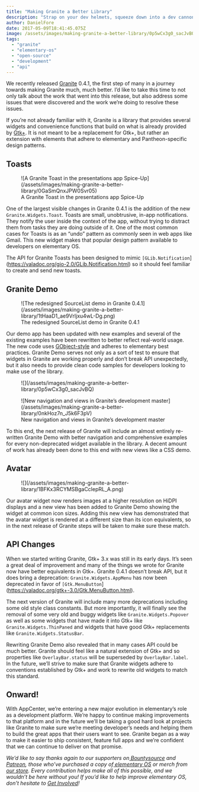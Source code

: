 ```yaml
---
title: "Making Granite a Better Library"
description: "Strap on your dev helmets, squeeze down into a dev cannon, and fire off into dev land!"
author: DanielFore
date: 2017-05-09T18:41:45.075Z
image: /assets/images/making-granite-a-better-library/0p5wCx3g0_sacJvBQ
tags:
  - "granite"
  - "elementary-os"
  - "open-source"
  - "development"
  - "api"
---
```


We recently released [Granite](https://github.com/elementary/granite) 0.4.1, the first step of many in a journey towards making Granite much, much better. I’d like to take this time to not only talk about the work that went into this release, but also address some issues that were discovered and the work we’re doing to resolve these issues.

If you’re not already familiar with it, Granite is a library that provides several widgets and convenience functions that build on what is already provided by [Gtk+](https://www.gtk.org/). It is not meant to be a replacement for Gtk+, but rather an extension with elements that adhere to elementary and Pantheon-specific design patterns.

## Toasts

<figure markdown="1">
![A Granite Toast in the presentations app Spice-Up](/assets/images/making-granite-a-better-library/0GaSmQnxJPW0Svr05)
<figcaption markdown="1">
A Granite Toast in the presentations app Spice-Up
</figcaption>
</figure>

One of the largest visible changes in Granite 0.4.1 is the addition of the new `Granite.Widgets.Toast`. Toasts are small, unobtrusive, in-app notifications. They notify the user inside the context of the app, without trying to distract them from tasks they are doing outside of it. One of the most common cases for Toasts is as an “undo” pattern as commonly seen in web apps like Gmail. This new widget makes that popular design pattern available to developers on elementary OS.

The API for Granite Toasts has been designed to mimic `[GLib.Notification`](https://valadoc.org/gio-2.0/GLib.Notification.html) so it should feel familiar to create and send new toasts.

## Granite Demo

<figure markdown="1">
![The redesigned SourceList demo in Granite 0.4.1](/assets/images/making-granite-a-better-library/1tHaaD1_ae9Vrljxu4wL-Dg.png)
<figcaption markdown="1">
The redesigned SourceList demo in Granite 0.4.1
</figcaption>
</figure>

Our demo app has been updated with new examples and several of the existing examples have been rewritten to better reflect real-world usage. The new code uses [GObject-style](https://chebizarro.gitbooks.io/the-vala-tutorial/content/gobject-style-construction.html) and adheres to elementary best practices. Granite Demo serves not only as a sort of test to ensure that widgets in Granite are working properly and don’t break API unexpectedly, but it also needs to provide clean code samples for developers looking to make use of the library.

<figure markdown="1">
![](/assets/images/making-granite-a-better-library/0p5wCx3g0_sacJvBQ)
</figure>

<figure markdown="1">
![New navigation and views in Granite’s development master](/assets/images/making-granite-a-better-library/0nkHoz7n_J5k6F3pV)
<figcaption markdown="1">
New navigation and views in Granite’s development master
</figcaption>
</figure>

To this end, the next release of Granite will include an almost entirely re-written Granite Demo with better navigation and comprehensive examples for every non-deprecated widget available in the library. A decent amount of work has already been done to this end with new views like a CSS demo.

## Avatar

<figure markdown="1">
![](/assets/images/making-granite-a-better-library/1BFKx3RCYMSBgaCclepRL_A.png)
</figure>

Our avatar widget now renders images at a higher resolution on HiDPI displays and a new view has been added to Granite Demo showing the widget at common icon sizes. Adding this new view has demonstrated that the avatar widget is rendered at a different size than its icon equivalents, so in the next release of Granite steps will be taken to make sure these match.

## API Changes

When we started writing Granite, Gtk+ 3.x was still in its early days. It’s seen a great deal of improvement and many of the things we wrote for Granite now have better equivalents in Gtk+. Granite 0.4.1 doesn’t break API, but it does bring a deprecation: `Granite.Widgets.AppMenu` has now been deprecated in favor of `[Gtk.MenuButton`](https://valadoc.org/gtk+-3.0/Gtk.MenuButton.html).

The next version of Granite will include many more deprecations including some old style class constants. But more importantly, it will finally see the removal of some very old and buggy widgets like `Granite.Widgets.Popover` as well as some widgets that have made it into Gtk+ like `Granite.Widgets.ThinPaned` and widgets that have good Gtk+ replacements like `Granite.Widgets.StatusBar`.

Rewriting Granite Demo also revealed that in many cases API could be much better. Granite should feel like a natural extension of Gtk+ and so properties like `OverlayBar.status` will be superseded by `OverlayBar.label`. In the future, we’ll strive to make sure that Granite widgets adhere to conventions established by Gtk+ and work to rewrite old widgets to match this standard.

## Onward!

With AppCenter, we’re entering a new major evolution in elementary’s role as a development platform. We’re happy to continue making improvements to that platform and in the future we’ll be taking a good hard look at projects like Granite to make sure we’re meeting developer’s needs and helping them to build the great apps that their users want to see. Granite began as a way to make it easier to ship consistent, feature full apps and we’re confident that we can continue to deliver on that promise.

*We’d like to say thanks again to our supporters on[ Bountysource](https://salt.bountysource.com/teams/elementary) and[ Patreon](https://www.patreon.com/elementary), those who’ve purchased a copy of[ elementary OS](https://elementary.io/) or merch from[ our store](https://elementary.io/store/). Every contribution helps make all of this possible, and we wouldn’t be here without you! If you’d like to help improve elementary OS, don’t hesitate to [Get Involved](https://elementary.io/get-involved)!*